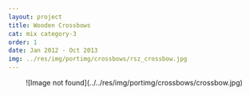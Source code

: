 ```yaml
---
layout: project
title: Wooden Crossbows
cat: mix category-3
order: 1
date: Jan 2012 - Oct 2013
img: ../res/img/portimg/crossbows/rsz_crossbow.jpg
---
```


<center>![Image not found](../../res/img/portimg/crossbows/crossbow.jpg)</center>
